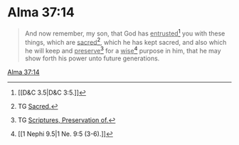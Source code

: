 # Alma 37:14

> And now remember, my son, that God has <u>entrusted</u>[^a] you with these things, which are <u>sacred</u>[^b], which he has kept sacred, and also which he will keep and <u>preserve</u>[^c] for a <u>wise</u>[^d] purpose in him, that he may show forth his power unto future generations.

[Alma 37:14](https://www.churchofjesuschrist.org/study/scriptures/bofm/alma/37?lang=eng&id=p14#p14)


[^a]: [[D&C 3.5|D&C 3:5.]]
[^b]: TG [Sacred.](https://www.churchofjesuschrist.org/study/scriptures/tg/sacred?lang=eng)
[^c]: TG [Scriptures, Preservation of.](https://www.churchofjesuschrist.org/study/scriptures/tg/scriptures-preservation-of?lang=eng)
[^d]: [[1 Nephi 9.5|1 Ne. 9:5 (3-6).]]
